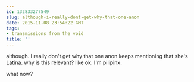 ```yaml
---
id: 132833277549
slug: although-i-really-dont-get-why-that-one-anon
date: 2015-11-08 23:54:22 GMT
tags:
- transmissions from the void
title: ''
---
```

although. I really don't get why that one anon keeps mentioning that she's Latina.  why is this relevant? like ok. I'm pilipinx.  

what now?